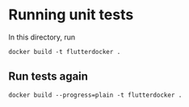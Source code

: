 # Running unit tests

In this directory, run 

```
docker build -t flutterdocker .
```

## Run tests again
```
docker build --progress=plain -t flutterdocker .
```